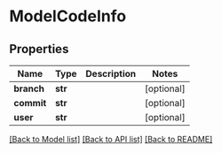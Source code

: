 # ModelCodeInfo

## Properties
Name | Type | Description | Notes
------------ | ------------- | ------------- | -------------
**branch** | **str** |  | [optional] 
**commit** | **str** |  | [optional] 
**user** | **str** |  | [optional] 

[[Back to Model list]](../README.md#documentation-for-models) [[Back to API list]](../README.md#documentation-for-api-endpoints) [[Back to README]](../README.md)

